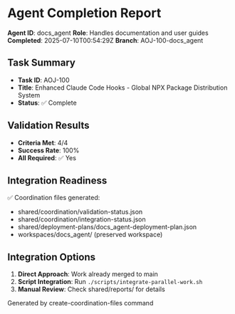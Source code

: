 # Agent Completion Report

**Agent ID**: docs_agent
**Role**: Handles documentation and user guides
**Completed**: 2025-07-10T00:54:29Z
**Branch**: AOJ-100-docs_agent

## Task Summary

- **Task ID**: AOJ-100
- **Title**: Enhanced Claude Code Hooks - Global NPX Package Distribution System
- **Status**: ✅ Complete

## Validation Results

- **Criteria Met**: 4/4
- **Success Rate**: 100%
- **All Required**: ✅ Yes

## Integration Readiness

✅ Coordination files generated:

- shared/coordination/validation-status.json
- shared/coordination/integration-status.json
- shared/deployment-plans/docs_agent-deployment-plan.json
- workspaces/docs_agent/ (preserved workspace)

## Integration Options

1. **Direct Approach**: Work already merged to main
2. **Script Integration**: Run `./scripts/integrate-parallel-work.sh`
3. **Manual Review**: Check shared/reports/ for details

Generated by create-coordination-files command
